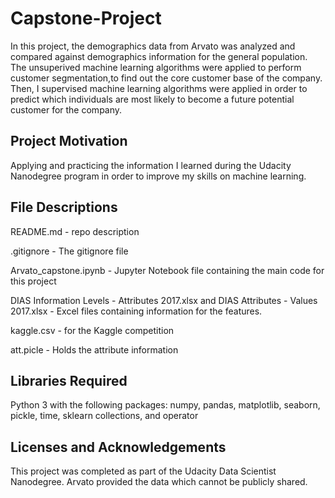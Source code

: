 # Capstone-Project
In this project, the demographics data from Arvato was analyzed and compared against demographics information for the general population. The unsuperived machine learning algorithms were applied to perform customer segmentation,to find out the core customer base of the company. Then, I supervised machine learning algorithms were applied in order to predict which individuals are most likely to become a future potential customer for the company.

## Project Motivation
Applying and practicing the information I learned during the Udacity Nanodegree program in order to improve my skills on machine learning.

## File Descriptions
README.md - repo description

.gitignore - The gitignore file

Arvato_capstone.ipynb - Jupyter Notebook file containing the main code for this project

DIAS Information Levels - Attributes 2017.xlsx and DIAS Attributes - Values 2017.xlsx - Excel files containing information for the features.

kaggle.csv - for the Kaggle competition

att.picle - Holds the attribute information

## Libraries Required
Python 3 with the following packages: numpy, pandas, matplotlib, seaborn, pickle, time, sklearn collections, and operator

## Licenses and Acknowledgements
This project was completed as part of the Udacity Data Scientist Nanodegree. Arvato provided the data which cannot be publicly shared.

